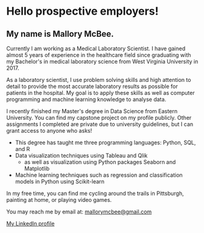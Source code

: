 # Hello prospective employers!
## My name is Mallory McBee.

Currently I am working as a Medical Laboratory Scientist. I have gained almost 5 years of experience in the healthcare field since graduating with my Bachelor's in medical laboratory science from West Virginia University in 2017.

As a laboratory scientist, I use problem solving skills and high attention to detail to provide the most accurate laboratory results as possible for patients in the hospital. My goal is to apply these skills as well as computer programming and machine learning knowledge to analyse data.

I recently finished my Master's degree in Data Science from Eastern University. You can find my capstone project on my profile publicly. Other assignments I completed are private due to university guidelines, but I can grant access to anyone who asks!
  - This degree has taught me three programming languages: Python, SQL, and R
  - Data visualization techniques using Tableau and Qlik
    - as well as visualization using Python packages Seaborn and Matplotlib
  - Machine learning techniques such as regression and classification models in Python using Scikit-learn

In my free time, you can find me cycling around the trails in Pittsburgh, painting at home, or playing video games.

You may reach me by email at: mallorymcbee@gmail.com

[My LinkedIn profile](https://www.linkedin.com/in/mallory-mcbee-bbb425139/)

